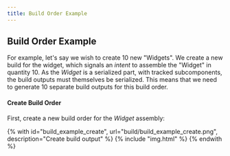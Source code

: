 ```yaml
---
title: Build Order Example
---
```


## Build Order Example

For example, let's say we wish to create 10 new "Widgets". We create a new build for the widget, which signals an *intent* to assemble the "Widget" in quantity 10. As the *Widget* is a serialized part, with tracked subcomponents, the build outputs must themselves be serialized. This means that we need to generate 10 separate build outputs for this build order.

#### Create Build Order

First, create a new build order for the *Widget* assembly:

{% with id="build_example_create", url="build/build_example_create.png", description="Create build output" %}
{% include "img.html" %}
{% endwith %}
